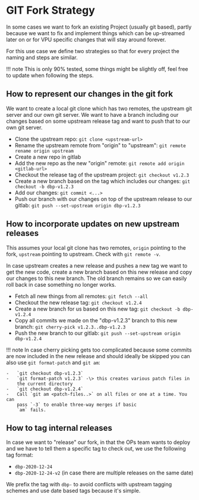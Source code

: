# GIT Fork Strategy

In some cases we want to fork an existing Project (usually git based),
partly because we want to fix and implement things which can be
up-streamed later on or for VPU specific changes that will stay around
forever.

For this use case we define two strategies so that for every project the
naming and steps are similar.

!!! note
    This is only 90% tested, some things might be slightly off, feel free
    to update when following the steps.


## How to represent our changes in the git fork

We want to create a local git clone which has two remotes, the upstream
git server and our own git server. We want to have a branch including
our changes based on some upstream release tag and want to push that to
our own git server.

-   Clone the upstream repo: `git clone <upstream-url>`
-   Rename the upstream remote from "origin" to "upstream":
    `git remote rename origin upstream`
-   Create a new repo in gitlab
-   Add the new repo as the new "origin" remote:
    `git remote add origin <gitlab-url>`
-   Checkout the release tag of the upstream project:
    `git checkout v1.2.3`
-   Create a new branch based on the tag which includes our changes:
    `git checkout -b dbp-v1.2.3`
-   Add our changes: `git commit <...>`
-   Push our branch with our changes on top of the upstream release to
    our gitlab: `git push --set-upstream origin dbp-v1.2.3`

## How to incorporate updates on new upstream releases

This assumes your local git clone has two remotes, `origin` pointing to the
fork, `upstream` pointing to upstream. Check with `git remote -v`.

In case upstream creates a new release and pushes a new tag we want to
get the new code, create a new branch based on this new release and copy
our changes to this new branch. The old branch remains so we can easily
roll back in case something no longer works.

-   Fetch all new things from all remotes: `git fetch --all`
-   Checkout the new release tag: `git checkout v1.2.4`
-   Create a new branch for us based on this new tag:
    `git checkout -b dbp-v1.2.4`
-   Copy all commits we made on the "dbp-v1.2.3" branch to this new
    branch: `git cherry-pick v1.2.3..dbp-v1.2.3`
-   Push the new branch to our gitlab: `git push --set-upstream origin dbp-v1.2.4`

!!! note
    In case cherry picking gets too complicated because some commits are now
    included in the new release and should ideally be skipped you can also
    use `git format-patch` and `git am`:

    -   `git checkout dbp-v1.2.3`
    -   `git format-patch v1.2.3` -\> this creates various patch files in
        the current directory
    -   `git checkout dbp-v1.2.4`
    -   Call `git am <patch-files..>` on all files or one at a time. You can
        pass `-3` to enable three-way merges if basic
        `am` fails.

## How to tag internal releases

In case we want to "release" our fork, in that the OPs team wants to deploy and
we have to tell them a specific tag to check out, we use the following tag
format:

* `dbp-2020-12-24`
* `dbp-2020-12-24-v2` (in case there are multiple releases on the same date)

We prefix the tag with `dbp-` to avoid conflicts with upstream tagging schemes and use date based tags because it's simple.
